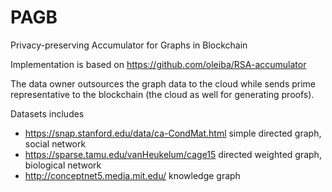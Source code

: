 # PAGB

Privacy-preserving Accumulator for Graphs in Blockchain

Implementation is based on https://github.com/oleiba/RSA-accumulator

The data owner outsources the graph data to the cloud while sends prime representative to the blockchain (the cloud as well for generating proofs).

Datasets includes
* https://snap.stanford.edu/data/ca-CondMat.html
simple directed graph, social network
* https://sparse.tamu.edu/vanHeukelum/cage15
directed weighted graph, biological network
* http://conceptnet5.media.mit.edu/
knowledge graph